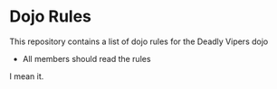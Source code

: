 Dojo Rules
==========

This repository contains a list of dojo rules for the Deadly Vipers dojo
* All members should read the rules

I mean it. 

